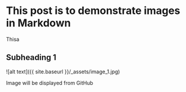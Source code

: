 # This post is to demonstrate images in Markdown

Thisa


## Subheading 1

![alt text]({{ site.baseurl }}/_assets/image_1.jpg)

Image will be displayed from GitHub
